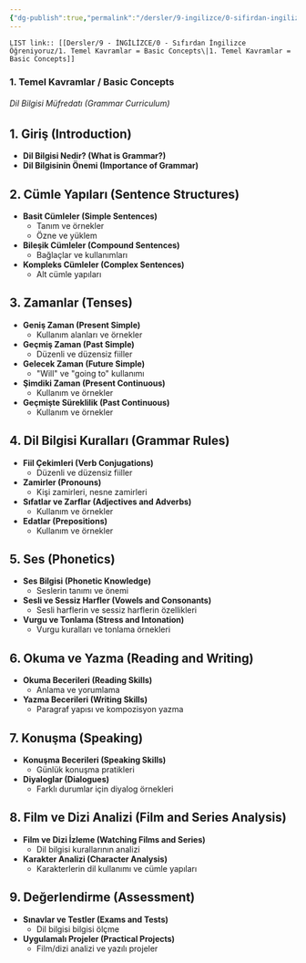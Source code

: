 ```yaml
---
{"dg-publish":true,"permalink":"/dersler/9-ingilizce/0-sifirdan-ingilizce-oegreniyoruz/1-temel-kavramlar-basic-concepts/"}
---
```


`LIST link:: [[Dersler/9 - İNGİLİZCE/0 - Sıfırdan İngilizce Öğreniyoruz/1. Temel Kavramlar = Basic Concepts\|1. Temel Kavramlar = Basic Concepts]]
`
### 1. Temel Kavramlar / Basic Concepts

###### Dil Bilgisi Müfredatı (Grammar Curriculum)

## 1. Giriş (Introduction)
- **Dil Bilgisi Nedir? (What is Grammar?)**
- **Dil Bilgisinin Önemi (Importance of Grammar)**

## 2. Cümle Yapıları (Sentence Structures)
- **Basit Cümleler (Simple Sentences)**
  - Tanım ve örnekler
  - Özne ve yüklem
- **Bileşik Cümleler (Compound Sentences)**
  - Bağlaçlar ve kullanımları
- **Kompleks Cümleler (Complex Sentences)**
  - Alt cümle yapıları

## 3. Zamanlar (Tenses)
- **Geniş Zaman (Present Simple)**
  - Kullanım alanları ve örnekler
- **Geçmiş Zaman (Past Simple)**
  - Düzenli ve düzensiz fiiller
- **Gelecek Zaman (Future Simple)**
  - "Will" ve "going to" kullanımı
- **Şimdiki Zaman (Present Continuous)**
  - Kullanım ve örnekler
- **Geçmişte Süreklilik (Past Continuous)**
  - Kullanım ve örnekler

## 4. Dil Bilgisi Kuralları (Grammar Rules)
- **Fiil Çekimleri (Verb Conjugations)**
  - Düzenli ve düzensiz fiiller
- **Zamirler (Pronouns)**
  - Kişi zamirleri, nesne zamirleri
- **Sıfatlar ve Zarflar (Adjectives and Adverbs)**
  - Kullanım ve örnekler
- **Edatlar (Prepositions)**
  - Kullanım ve örnekler

## 5. Ses (Phonetics)
- **Ses Bilgisi (Phonetic Knowledge)**
  - Seslerin tanımı ve önemi
- **Sesli ve Sessiz Harfler (Vowels and Consonants)**
  - Sesli harflerin ve sessiz harflerin özellikleri
- **Vurgu ve Tonlama (Stress and Intonation)**
  - Vurgu kuralları ve tonlama örnekleri

## 6. Okuma ve Yazma (Reading and Writing)
- **Okuma Becerileri (Reading Skills)**
  - Anlama ve yorumlama
- **Yazma Becerileri (Writing Skills)**
  - Paragraf yapısı ve kompozisyon yazma

## 7. Konuşma (Speaking)
- **Konuşma Becerileri (Speaking Skills)**
  - Günlük konuşma pratikleri
- **Diyaloglar (Dialogues)**
  - Farklı durumlar için diyalog örnekleri

## 8. Film ve Dizi Analizi (Film and Series Analysis)
- **Film ve Dizi İzleme (Watching Films and Series)**
  - Dil bilgisi kurallarının analizi
- **Karakter Analizi (Character Analysis)**
  - Karakterlerin dil kullanımı ve cümle yapıları

## 9. Değerlendirme (Assessment)
- **Sınavlar ve Testler (Exams and Tests)**
  - Dil bilgisi bilgisi ölçme
- **Uygulamalı Projeler (Practical Projects)**
  - Film/dizi analizi ve yazılı projeler